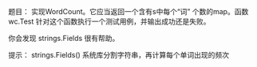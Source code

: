 题目：
实现WordCount。它应当返回一个含有s中每个“词” 个数的map。函数 wc.Test 
针对这个函数执行一个测试用例，并输出成功还是失败。

你会发现 strings.Fields 很有帮助。

提示：
strings.Fields() 系统库分割字符串，再计算每个单词出现的频次

